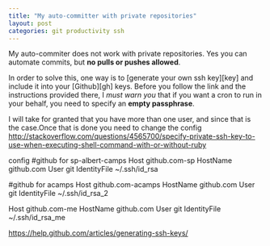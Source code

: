```yaml
---
title: "My auto-committer with private repositories"
layout: post
categories: git productivity ssh
---
```

My auto-commiter does not work with private repositories. Yes you can automate commits, but **no pulls or pushes allowed**.

In order to solve this, one way is to [generate your own ssh key][key] and include it into your [Github][gh] keys. Before you follow the link and the instructions provided there, I _must warn you_ that if you want a cron to run in your behalf, you need to specify an **empty passphrase**.

I will take for granted that you have more than one user, and since that is the case.Once that is done you need to change the config http://stackoverflow.com/questions/4565700/specify-private-ssh-key-to-use-when-executing-shell-command-with-or-without-ruby

config
#github for sp-albert-camps
Host github.com-sp
    HostName github.com
    User git
    IdentityFile ~/.ssh/id_rsa

#github for acamps
Host github.com-acamps
    HostName github.com
    User git
    IdentityFile ~/.ssh/id_rsa_2

Host github.com-me
    HostName github.com
    User git
    IdentityFile ~/.ssh/id_rsa_me

https://help.github.com/articles/generating-ssh-keys/
